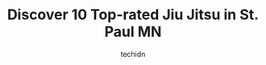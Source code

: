 ---
layout: ampstory
image: https://i0.wp.com/www.depkes.org/wp-content/uploads/2023/06/jiu-jitsu-0-in-st-paul-mn-1685845747.jpeg?resize=640,853
author: techidn
featured: false
description: Discover the impressive array of Jiu Jitsu options in St. Paul MN, where you can find 10 of the largest Jiu Jitsu establishments in the area. From renowned classics to hidden gems, St. Paul 
title: Discover 10 Top-rated Jiu Jitsu in St. Paul MN
cover:
   title: Discover 10 Top-rated Jiu Jitsu in St. Paul MN
   subtitle: Rickpate
   background: https://www.depkes.org/wp-content/uploads/2023/06/jiu-jitsu-0-in-st-paul-mn-1685845747.jpeg

pages: 
 - layout: thirds
   top: <h1>#1 Southside Brazilian Jiu-Jitsu Academy</h1>
   bottom: "<p>This is an excellent Jiu jitsu gym, I highly recommend it to other parents. My son attended and received stellar training. He was new to the sport and timid, and I always</p>"
   background: https://www.depkes.org/wp-content/uploads/2023/06/jiu-jitsu-1-in-st-paul-mn-1685845748.jpeg
   backgroundblur: true
 - layout: thirds
   top: <h1>#2 St. Paul Brazilian Jiu Jitsu Academy</h1>
   bottom: "<p>One of the best decisions I made in my life is to join the academy. I have learned so much from Coach Brandon and am excited to keep training and improving my game throug</p>"
   background: https://www.depkes.org/wp-content/uploads/2023/06/jiu-jitsu-2-in-st-paul-mn-1685845749.jpeg
   cta:
      link: https://www.depkes.org/blog/discover-10-top-rated-jiu-jitsu-in-st-paul-mn/
      text: Discover 10 Top-rated Jiu Jitsu in St. Paul MN
 - layout: thirds
   top: <h1>#3 Grappler Station</h1>
   bottom: "<p>2015 Ford Pkwy, St Paul, MN 55116, United States</p>"
   background: https://www.depkes.org/wp-content/uploads/2023/06/jiu-jitsu-3-in-st-paul-mn-1685845749.jpeg
   cta:
      link: https://www.depkes.org/blog/discover-10-top-rated-jiu-jitsu-in-st-paul-mn/
      text: Discover 10 Top-rated Jiu Jitsu in St. Paul MN
 - layout: thirds
   top: <h1>#4 Spartan Martial Arts Gym</h1>
   bottom: "<p>432 Hayward Ave N, Oakdale, MN 55128, United States</p>"
   background: https://images.unsplash.com/photo-1533998839656-76f5e4b2bccb?ixlib=rb-4.0.3&ixid=MnwxMjA3fDB8MHxwaG90by1wYWdlfHx8fGVufDB8fHx8&auto=format&fit=crop&w=640&h=853&q=80
   cta:
      link: https://www.depkes.org/blog/discover-10-top-rated-jiu-jitsu-in-st-paul-mn/
      text: Discover 10 Top-rated Jiu Jitsu in St. Paul MN
 - layout: thirds
   top: <h1>#5 Unified Martial Arts Academy</h1>
   bottom: "<p>2263 McKnight Rd N, North St Paul, MN 55109, United States</p>"
   background: https://images.unsplash.com/photo-1531169509526-f8f1fdaa4a67?ixlib=rb-4.0.3&ixid=MnwxMjA3fDB8MHxwaG90by1wYWdlfHx8fGVufDB8fHx8&auto=format&fit=crop&w=640&h=853&q=80
   cta:
      link: https://www.depkes.org/blog/discover-10-top-rated-jiu-jitsu-in-st-paul-mn/
      text: Discover 10 Top-rated Jiu Jitsu in St. Paul MN
 - layout: thirds
   top: <h1>#6 Bellum Brazilian Jiu Jitsu</h1>
   bottom: "<p>655 Fairview Ave N suite 260, St Paul, MN 55104, United States</p>"
   background: https://images.unsplash.com/photo-1488554378835-f7acf46e6c98?ixlib=rb-4.0.3&ixid=MnwxMjA3fDB8MHxwaG90by1wYWdlfHx8fGVufDB8fHx8&auto=format&fit=crop&w=640&h=853&q=80
   cta:
      link: https://www.depkes.org/blog/discover-10-top-rated-jiu-jitsu-in-st-paul-mn/
      text: Discover 10 Top-rated Jiu Jitsu in St. Paul MN
 - layout: thirds
   top: <h1>#7 Rising Sun Martial Arts Supply</h1>
   bottom: "<p>2058 Marshall Ave, St Paul, MN 55104, United States</p>"
   background: https://images.unsplash.com/photo-1567360425618-1594206637d2?ixlib=rb-4.0.3&ixid=MnwxMjA3fDB8MHxwaG90by1wYWdlfHx8fGVufDB8fHx8&auto=format&fit=crop&w=640&h=853&q=80
   cta:
      link: https://www.depkes.org/blog/discover-10-top-rated-jiu-jitsu-in-st-paul-mn/
      text: Discover 10 Top-rated Jiu Jitsu in St. Paul MN
 - layout: thirds
   middle: Continue reading...
   background: https://images.unsplash.com/photo-1591393223703-56fe1347ac62?ixlib=rb-4.0.3&ixid=MnwxMjA3fDB8MHxwaG90by1wYWdlfHx8fGVufDB8fHx8&auto=format&fit=crop&w=640&h=853&q=80
   cta:
      link: https://www.depkes.org/blog/discover-10-top-rated-jiu-jitsu-in-st-paul-mn/
      text: Discover 10 Top-rated Jiu Jitsu in St. Paul MN
      
---